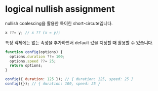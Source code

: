 # logical nullish assignment

nullish coalescing을 활용한 특이한 short-circute입니다.

```js
x ??= y; // x ?? (x = y);
```

특정 객체에는 없는 속성을 추가하면서 default 값을 지정할 때 활용할 수 있습니다.

```js
function config(options) {
  options.duration ??= 100;
  options.speed ??= 25;
  return options;
}

config({ duration: 125 }); // { duration: 125, speed: 25 }
config({}); // { duration: 100, speed: 25 }
```
